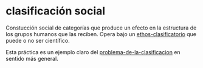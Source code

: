 # clasificación social

Constucción social de categorías que produce un efecto en la estructura de los grupos humanos que las reciben. Opera bajo un [ethos-clasificatorio](ethos-clasificatorio.md) que puede o no ser científico.

Esta práctica es un ejemplo claro del [problema-de-la-clasificacion](problema-de-la-clasificacion.md) en sentido más general.
